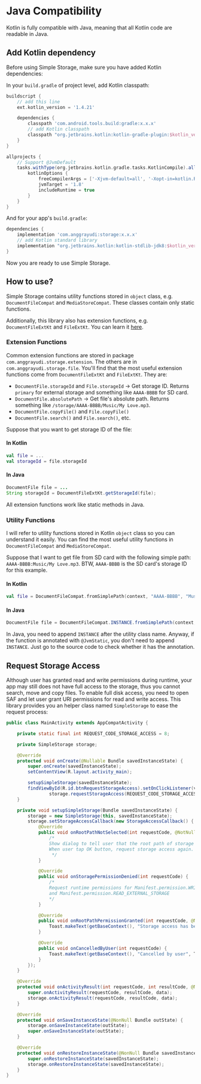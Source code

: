 # Java Compatibility

Kotlin is fully compatible with Java, meaning that all Kotlin code are readable in Java.

## Add Kotlin dependency

Before using Simple Storage, make sure you have added Kotlin dependencies:

In your `build.gradle` of project level, add Kotlin classpath:

```gradle
buildscript {
    // add this line
    ext.kotlin_version = '1.4.21'

    dependencies {
        classpath 'com.android.tools.build:gradle:x.x.x'
        // add Kotlin classpath
        classpath "org.jetbrains.kotlin:kotlin-gradle-plugin:$kotlin_version"
    }
}

allprojects {
    // Support @JvmDefault
    tasks.withType(org.jetbrains.kotlin.gradle.tasks.KotlinCompile).all {
        kotlinOptions {
            freeCompilerArgs = ['-Xjvm-default=all', '-Xopt-in=kotlin.RequiresOptIn']
            jvmTarget = '1.8'
            includeRuntime = true
        }
    }
}
```

And for your app's `build.gradle`:

```gradle
dependencies {
    implementation 'com.anggrayudi:storage:x.x.x'
    // add Kotlin standard library
    implementation "org.jetbrains.kotlin:kotlin-stdlib-jdk8:$kotlin_version"
}
```

Now you are ready to use Simple Storage.

## How to use?

Simple Storage contains utility functions stored in `object` class, e.g. `DocumentFileCompat` and `MediaStoreCompat`.
These classes contain only static functions.

Additionally, this library also has extension functions, e.g. `DocumentFileExtKt` and `FileExtKt`.
You can learn it [here](https://www.raywenderlich.com/10986797-extension-functions-and-properties-in-kotlin).

### Extension Functions

Common extension functions are stored in package `com.anggrayudi.storage.extension`. The others are in `com.anggrayudi.storage.file`.
You'll find that the most useful extension functions come from `DocumentFileExtKt` and `FileExtKt`. They are:
* `DocumentFile.storageId` and `File.storageId` → Get storage ID. Returns `primary` for external storage and something like `AAAA-BBBB` for SD card.
* `DocumentFile.absolutePath` → Get file's absolute path. Returns something like `/storage/AAAA-BBBB/Music/My Love.mp3`.
* `DocumentFile.copyFile()` and `File.copyFile()`
* `DocumentFile.search()` and `File.search()`, etc.

Suppose that you want to get storage ID of the file:

#### In Kotlin

```kotlin
val file = ...
val storageId = file.storageId
```

#### In Java

```java
DocumentFile file = ...
String storageId = DocumentFileExtKt.getStorageId(file);
```

All extension functions work like static methods in Java.

### Utility Functions

I will refer to utility functions stored in Kotlin `object` class so you can understand it easily.
You can find the most useful utility functions in `DocumentFileCompat` and `MediaStoreCompat`.

Suppose that I want to get file from SD card with the following simple path: `AAAA-BBBB:Music/My Love.mp3`.
BTW, `AAAA-BBBB` is the SD card's storage ID for this example.

#### In Kotlin

```kotlin
val file = DocumentFileCompat.fromSimplePath(context, "AAAA-BBBB", "Music/My Love.mp3")
```

#### In Java

```java
DocumentFile file = DocumentFileCompat.INSTANCE.fromSimplePath(context, "AAAA-BBBB", "Music/My Love.mp3");
```

In Java, you need to append `INSTANCE` after the utility class name.
Anyway, if the function is annotated with `@JvmStatic`, you don't need to append `INSTANCE`.
Just go to the source code to check whether it has the annotation.

## Request Storage Access

Although user has granted read and write permissions during runtime, your app may still does not
have full access to the storage, thus you cannot search, move and copy files. To enable full disk access,
you need to open SAF and let user grant URI permissions for read and write access. This library provides you
an helper class named `SimpleStorage` to ease the request process:

```java
public class MainActivity extends AppCompatActivity {

    private static final int REQUEST_CODE_STORAGE_ACCESS = 8;

    private SimpleStorage storage;

    @Override
    protected void onCreate(@Nullable Bundle savedInstanceState) {
        super.onCreate(savedInstanceState);
        setContentView(R.layout.activity_main);

        setupSimpleStorage(savedInstanceState);
        findViewById(R.id.btnRequestStorageAccess).setOnClickListener(v ->
                storage.requestStorageAccess(REQUEST_CODE_STORAGE_ACCESS, StorageType.EXTERNAL));
    }

    private void setupSimpleStorage(Bundle savedInstanceState) {
        storage = new SimpleStorage(this, savedInstanceState);
        storage.setStorageAccessCallback(new StorageAccessCallback() {
            @Override
            public void onRootPathNotSelected(int requestCode, @NotNull String rootPath, @NotNull StorageType rootStorageType) {
                /*
                Show dialog to tell user that the root path of storage is not selected.
                When user tap OK button, request storage access again.
                 */
            }

            @Override
            public void onStoragePermissionDenied(int requestCode) {
                /*
                Request runtime permissions for Manifest.permission.WRITE_EXTERNAL_STORAGE
                and Manifest.permission.READ_EXTERNAL_STORAGE
                */
            }

            @Override
            public void onRootPathPermissionGranted(int requestCode, @NotNull DocumentFile root) {
                Toast.makeText(getBaseContext(), "Storage access has been granted for ${root.storageId}", Toast.LENGTH_SHORT).show();
            }

            @Override
            public void onCancelledByUser(int requestCode) {
                Toast.makeText(getBaseContext(), "Cancelled by user", Toast.LENGTH_SHORT).show();
            }
        });
    }

    @Override
    protected void onActivityResult(int requestCode, int resultCode, @Nullable Intent data) {
        super.onActivityResult(requestCode, resultCode, data);
        storage.onActivityResult(requestCode, resultCode, data);
    }

    @Override
    protected void onSaveInstanceState(@NonNull Bundle outState) {
        storage.onSaveInstanceState(outState);
        super.onSaveInstanceState(outState);
    }

    @Override
    protected void onRestoreInstanceState(@NonNull Bundle savedInstanceState) {
        super.onRestoreInstanceState(savedInstanceState);
        storage.onRestoreInstanceState(savedInstanceState);
    }
}
```